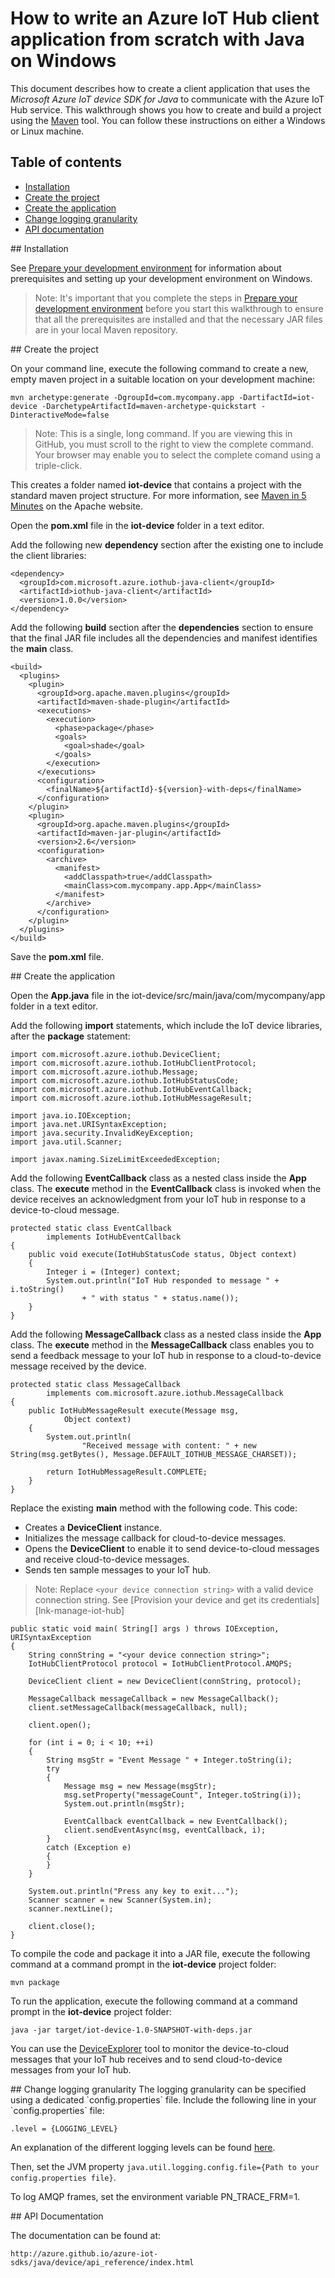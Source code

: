 # How to write an Azure IoT Hub client application from scratch with Java on Windows

This document describes how to create a client application that uses the *Microsoft Azure IoT device SDK for Java* to communicate with the Azure IoT Hub service. This walkthrough shows you how to create and build a project using the [Maven][apache-maven] tool. You can follow these instructions on either a Windows or Linux machine.

## Table of contents

- [Installation](#installation)
- [Create the project](#createproject)
- [Create the application](#createapp)
- [Change logging granularity](#logging)
- [API documentation](#apidoc)

<a name="installation"/>
## Installation

See [Prepare your development environment][devbox-setup] for information about prerequisites and setting up your development environment on Windows.

> Note: It's  important that you complete the steps in [Prepare your development environment][devbox-setup] before you start this walkthrough to ensure that all the prerequisites are installed and that the necessary JAR files are in your local Maven repository.

<a name="createproject"/>
## Create the project

On your command line, execute the following command to create a new, empty maven project in a suitable location on your development machine:

```
mvn archetype:generate -DgroupId=com.mycompany.app -DartifactId=iot-device -DarchetypeArtifactId=maven-archetype-quickstart -DinteractiveMode=false
```

>Note: This is a single, long command. If you are viewing this in GitHub, you must scroll to the right to view the complete command. Your browser may enable you to select the complete comand using a triple-click.

This creates a folder named **iot-device** that contains a project with the standard maven project structure. For more information, see [Maven in 5 Minutes][maven-five-minutes] on the Apache website.

Open the **pom.xml** file in the **iot-device** folder in a text editor.

Add the following new **dependency** section after the existing one to include the client libraries:

```
<dependency>
  <groupId>com.microsoft.azure.iothub-java-client</groupId>
  <artifactId>iothub-java-client</artifactId>
  <version>1.0.0</version>
</dependency>
```

Add the following **build** section after the **dependencies** section to ensure that the final JAR file includes all the dependencies and manifest identifies the **main** class.

```
<build>
  <plugins>
    <plugin>
      <groupId>org.apache.maven.plugins</groupId>
      <artifactId>maven-shade-plugin</artifactId>
      <executions>
        <execution>
          <phase>package</phase>
          <goals>
            <goal>shade</goal>
          </goals>
        </execution>
      </executions>
      <configuration>
        <finalName>${artifactId}-${version}-with-deps</finalName>
      </configuration>
    </plugin>
    <plugin>
      <groupId>org.apache.maven.plugins</groupId>
      <artifactId>maven-jar-plugin</artifactId>
      <version>2.6</version>
      <configuration>
        <archive>
          <manifest>
            <addClasspath>true</addClasspath>
            <mainClass>com.mycompany.app.App</mainClass>
          </manifest>
        </archive>
      </configuration>
    </plugin>
  </plugins>
</build>
```

Save the **pom.xml** file.


<a name="createapp"/>
## Create the application

Open the **App.java** file in the iot-device/src/main/java/com/mycompany/app folder in a text editor.

Add the following **import** statements, which include the IoT device libraries, after the **package** statement:

```
import com.microsoft.azure.iothub.DeviceClient;
import com.microsoft.azure.iothub.IotHubClientProtocol;
import com.microsoft.azure.iothub.Message;
import com.microsoft.azure.iothub.IotHubStatusCode;
import com.microsoft.azure.iothub.IotHubEventCallback;
import com.microsoft.azure.iothub.IotHubMessageResult;

import java.io.IOException;
import java.net.URISyntaxException;
import java.security.InvalidKeyException;
import java.util.Scanner;

import javax.naming.SizeLimitExceededException;
```

Add the following **EventCallback** class as a nested class inside the **App** class. The **execute** method in the **EventCallback** class is invoked when the device receives an acknowledgment from your IoT hub in response to a device-to-cloud message.

```
protected static class EventCallback
        implements IotHubEventCallback
{
    public void execute(IotHubStatusCode status, Object context)
    {
        Integer i = (Integer) context;
        System.out.println("IoT Hub responded to message " + i.toString()
                + " with status " + status.name());
    }
}
```


Add the following **MessageCallback** class as a nested class inside the **App** class. The **execute** method in the **MessageCallback** class enables you to send a feedback message to your IoT hub in response to a cloud-to-device message received by the device.

```
protected static class MessageCallback
        implements com.microsoft.azure.iothub.MessageCallback
{
    public IotHubMessageResult execute(Message msg,
            Object context)
    {
        System.out.println(
                "Received message with content: " + new String(msg.getBytes(), Message.DEFAULT_IOTHUB_MESSAGE_CHARSET));

        return IotHubMessageResult.COMPLETE;
    }
}
```

Replace the  existing **main** method with the following code. This code:

- Creates a **DeviceClient** instance.
- Initializes the message callback for cloud-to-device messages.
- Opens the **DeviceClient** to enable it to send device-to-cloud messages and receive cloud-to-device messages.
- Sends ten sample messages to your IoT hub.

> Note: Replace `<your device connection string>` with a valid device connection string. See [Provision your device and get its credentials][lnk-manage-iot-hub]

```
public static void main( String[] args ) throws IOException, URISyntaxException
{
    String connString = "<your device connection string>";
    IotHubClientProtocol protocol = IotHubClientProtocol.AMQPS;

    DeviceClient client = new DeviceClient(connString, protocol);

    MessageCallback messageCallback = new MessageCallback();
    client.setMessageCallback(messageCallback, null);

    client.open();

    for (int i = 0; i < 10; ++i)
    {
        String msgStr = "Event Message " + Integer.toString(i);
        try
        {
            Message msg = new Message(msgStr);
            msg.setProperty("messageCount", Integer.toString(i));
            System.out.println(msgStr);

            EventCallback eventCallback = new EventCallback();
            client.sendEventAsync(msg, eventCallback, i);
        }
        catch (Exception e)
        {
        }
    }

    System.out.println("Press any key to exit...");
    Scanner scanner = new Scanner(System.in);
    scanner.nextLine();

    client.close();
}
```

To compile the code and package it into a JAR file, execute the following command at a command prompt in the **iot-device** project folder:

```
mvn package
```

To run the application, execute the following command at a command prompt in the **iot-device** project folder:

```
java -jar target/iot-device-1.0-SNAPSHOT-with-deps.jar
```

You can use the [DeviceExplorer][device-explorer] tool to monitor the device-to-cloud messages that your IoT hub receives and to send cloud-to-device messages from your IoT hub.

<a name="logging"/>
## Change logging granularity
The logging granularity can be specified using a dedicated `config.properties` file.
Include the following line in your `config.properties` file:

```
.level = {LOGGING_LEVEL}
```

An explanation of the different logging levels can be found
[here](http://docs.oracle.com/javase/7/docs/api/java/util/logging/Level.html).

Then, set the JVM property `java.util.logging.config.file={Path to your config.properties file}`.

To log AMQP frames, set the environment variable PN_TRACE_FRM=1.

<a name="apidoc"/>
## API Documentation

The documentation can be found at:

```
http://azure.github.io/azure-iot-sdks/java/device/api_reference/index.html
```


[apache-maven]: https://maven.apache.org/index.html
[maven-five-minutes]: https://maven.apache.org/guides/getting-started/maven-in-five-minutes.html
[devbox-setup]: java-devbox-setup.md
[device-explorer]: ../../tools/DeviceExplorer/devdoc/how_to_use_device_explorer.md
